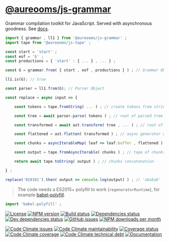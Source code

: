 [@aureooms/js-grammar](https://aureooms.github.io/js-grammar)
==

Grammar compilation toolkit for JavaScript. Served with asynchronous goodness.
See [docs](https://aureooms.github.io/js-grammar/index.html).

```js
import { grammar , ll1 } from '@aureooms/js-grammar' ;
import tape from '@aureooms/js-tape' ;

const start = 'start' ;
const eof = '$' ;
const productions = { 'start' : { ... } , ... } ;

const G = grammar.from( { start , eof , productions } ) ; // Grammar Object

ll1.is(G); // true

const parser = ll1.from(G); // Parser Object

const replace = async input => {

    const tokens = tape.fromString( ... ) ; // create tokens from string `input`

    const tree = await parser.parse( tokens ) ; // root of parsed tree

    const transformed = await ast.transform( tree , ... ) ; // root of transformed tree

    const flattened = ast.flatten( transformed ) ; // async generator of leaves

    const chunks = asyncIterableMap( leaf => leaf.buffer , flattened ) ; // async generator of strings

    const output = tape.fromAsyncIterable( chunks ) ; // tape of chunks

    return await tape.toString( output ) ; // chunks concatenation

} ;

replace('010101').then( output => console.log(output) ) ; // 'ababab'
```

> The code needs a ES2015+ polyfill to work (`regeneratorRuntime`), for example
> [babel-polyfill](https://babeljs.io/docs/usage/polyfill).

```js
import 'babel-polyfill' ;
```

[![License](https://img.shields.io/github/license/aureooms/js-grammar.svg)](https://raw.githubusercontent.com/aureooms/js-grammar/master/LICENSE)
[![NPM version](https://img.shields.io/npm/v/@aureooms/js-grammar.svg)](https://www.npmjs.org/package/@aureooms/js-grammar)
[![Build status](https://img.shields.io/travis/aureooms/js-grammar.svg)](https://travis-ci.org/aureooms/js-grammar)
[![Dependencies status](https://img.shields.io/david/aureooms/js-grammar.svg)](https://david-dm.org/aureooms/js-grammar)
[![Dev dependencies status](https://img.shields.io/david/dev/aureooms/js-grammar.svg)](https://david-dm.org/aureooms/js-grammar?type=dev)
[![GitHub issues](https://img.shields.io/github/issues/aureooms/js-grammar.svg)](https://github.com/aureooms/js-grammar/issues)
[![NPM downloads per month](https://img.shields.io/npm/dm/@aureooms/js-grammar.svg)](https://www.npmjs.org/package/@aureooms/js-grammar)

[![Code Climate issues](https://img.shields.io/codeclimate/issues/aureooms/js-grammar.svg)](https://codeclimate.com/github/aureooms/js-grammar/issues)
[![Code Climate maintainability](https://img.shields.io/codeclimate/maintainability/github/aureooms/js-grammar.svg)](https://codeclimate.com/github/aureooms/js-grammar/trends/churn)
[![Coverage status](https://img.shields.io/coveralls/aureooms/js-grammar.svg)](https://coveralls.io/r/aureooms/js-grammar)
[![Code Climate coverage](https://img.shields.io/codeclimate/coverage-letter/aureooms/js-grammar.svg)](https://codeclimate.com/github/aureooms/js-grammar/trends/test_coverage_new_code)
[![Code Climate technical debt](https://img.shields.io/codeclimate/tech-debt/aureooms/js-grammar.svg)](https://codeclimate.com/github/aureooms/js-grammar/trends/technical_debt)
[![Documentation](https://aureooms.github.io/js-grammar/badge.svg)](https://aureooms.github.io/js-grammar/source.html)
